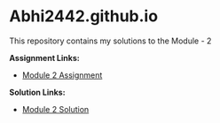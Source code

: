 # Abhi2442.github.io


This repository contains my solutions to the Module - 2

<b>Assignment Links:</b> <br>
- [Module 2 Assignment](http://goo.gl/4Blt4G) <br>

<b>Solution Links:</b> <br>
- [Module 2 Solution](http://Abhi2442.github.io/Abhi2442.github.io/index.html) 

